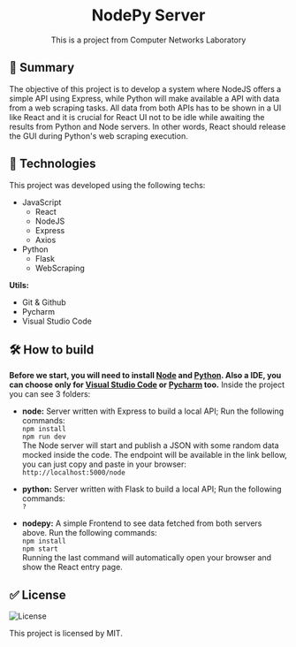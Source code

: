 
<h1 align="center"> NodePy Server</h1>

<p align="center">
This is a project from Computer Networks Laboratory<br/>
</p>

## 📜 Summary
The objective of this project is to develop a system where NodeJS offers a simple API using Express, while Python will make available a API with data from a web scraping tasks. All data from both APIs has to be shown in a UI like React and it is crucial for React UI not to be idle while awaiting the results from Python and Node servers. In other words, React should release the GUI during Python's web scraping execution.

## 🚀 Technologies

This project was developed using the following techs:
 - JavaScript 
	 - React
	 - NodeJS
	 - Express
	 - Axios
 - Python 
	 - Flask
	 - WebScraping
	 
****Utils:****
- Git & Github
- Pycharm
- Visual Studio Code

## 🛠️ How to build
**Before we start, you will need to install [Node](https://nodejs.org/en) and [Python](https://www.python.org). Also a IDE, you can choose only for [Visual Studio Code](https://code.visualstudio.com) or [Pycharm](https://www.jetbrains.com/pt-br/pycharm/) too.**
Inside the project you can see 3 folders:
 - **node:** Server written with Express to build a local API;
	 Run the following commands: <br> 
	``npm install`` <br>
	``npm run dev`` <br>
	The Node server will start and publish a JSON with some random data mocked inside the code. The endpoint will be available in the link bellow, you can just copy and paste in your browser: <br>
	``http://localhost:5000/node``
 - **python:** Server written with Flask to build a local API;
	 Run the following commands: <br>
	``?``
	
 - **nodepy:** A simple Frontend to see data fetched from both servers above.
	 Run the following commands: <br>
     ``npm install`` <br>
	 ``npm start`` <br>
	 Running the last command will automatically open your browser and show the React entry page.


## ✅ License

<p>
  <img alt="License" src="https://img.shields.io/static/v1?label=license&message=MIT&color=49AA26&labelColor=000000">
</p>

This project is licensed by MIT.

